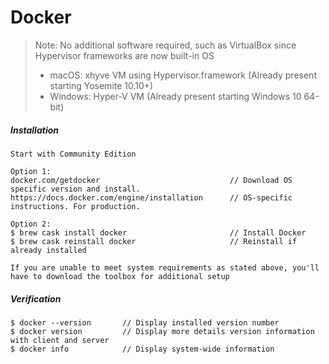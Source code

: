 # Docker

> Note: No additional software required, such as VirtualBox since Hypervisor frameworks are now built-in OS
>
> * macOS: xhyve VM using Hypervisor.framework \(Already present starting Yosemite 10.10+\)
> * Windows: Hyper-V VM \(Already present starting Windows 10 64-bit\)

##### Installation

```
Start with Community Edition

Option 1:
docker.com/getdocker                             // Download OS specific version and install.
https://docs.docker.com/engine/installation      // OS-specific instructions. For production.

Option 2:
$ brew cask install docker                       // Install Docker
$ brew cask reinstall docker                     // Reinstall if already installed

If you are unable to meet system requirements as stated above, you'll have to download the toolbox for additional setup
```

##### Verification

```
$ docker --version       // Display installed version number
$ docker version         // Display more details version information with client and server
$ docker info            // Display system-wide information
```
